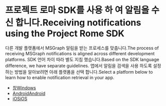 # <a name="receiving-notifications-using-the-project-rome-sdk"></a><span data-ttu-id="93892-101">프로젝트 로마 SDK를 사용 하 여 알림을 수신 합니다.</span><span class="sxs-lookup"><span data-stu-id="93892-101">Receiving notifications using the Project Rome SDK</span></span>

<span data-ttu-id="93892-102">다른 개발 플랫폼에서 MSGraph 알림을 받는 프로세스를 맞춥니다.</span><span class="sxs-lookup"><span data-stu-id="93892-102">The process of receiving MSGraph notifications is aligned across different development platforms.</span></span> <span data-ttu-id="93892-103">SDK 언어 차이 따라 별도 지침 했습니다.</span><span class="sxs-lookup"><span data-stu-id="93892-103">Based on the SDK language difference, we have separate guidelines.</span></span> <span data-ttu-id="93892-104">앱에서 알림을 검색을 사용 하도록 설정 하는 방법을 알아보려면 아래 플랫폼을 선택 합니다.</span><span class="sxs-lookup"><span data-stu-id="93892-104">Select a platform below to learn how to enable notification retrieval in your app.</span></span>

* [<span data-ttu-id="93892-105">창</span><span class="sxs-lookup"><span data-stu-id="93892-105">Windows</span></span>](how-to-guide-for-windows.md)
* [<span data-ttu-id="93892-106">Android</span><span class="sxs-lookup"><span data-stu-id="93892-106">Android</span></span>](how-to-guide-for-android.md)
* [<span data-ttu-id="93892-107">iOS</span><span class="sxs-lookup"><span data-stu-id="93892-107">iOS</span></span>](how-to-guide-for-ios.md)